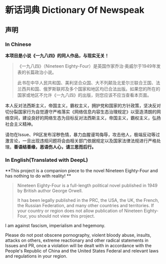 # 新话词典 Dictionary Of Newspeak

## 声明

### In Chinese

**本项目是小说《一九八四》的同人作品，与现实无关！**

> 《一九八四》（Nineteen Eighty-Four）是英国作家乔治·奥威尔于1949年发表的长篇政治小说。
>
> 此书在中华人民共和国、美利坚合众国、大不列颠及北爱尔兰联合王国、法兰西共和国、俄罗斯联邦及多个国家和地区均已合法出版。如果您的所在的国家或地区不允许《一九八四》的出版，则您应该不应当查看本页面。

本人反对法西斯主义，帝国主义，霸权主义，拥护党和国家的方针政策，坚决反对切分裂国家行为自觉遵守严格落实《网络信息内容生态治理规定》以营造清朗的网络空间，建设良好的网络生态为目标反对法西斯主义，帝国主义，霸权主义，弘扬社会主义精神。

请勿在Issue、PR区发布淫秽色情，暴力血腥谩骂侮辱，攻击他人，极端反动等过激言论，一旦出现违规问题将会由相关部门依据规定以及国家法律法规进行严格处理。**善语结善缘，恶语伤人心，请三思而后行。**

### In English(Translated with DeepL)

**This project is a companion piece to the novel Nineteen Eighty-Four and has nothing to do with reality! **

> Nineteen Eighty-Four is a full-length political novel published in 1949 by British author George Orwell.
>
> It has been legally published in the PRC, the USA, the UK, the French, the Russian Federation, and many other countries and territories. If your country or region does not allow publication of Nineteen Eighty-Four, you should not view this project.
>

I am against fascism, imperialism and hegemony.

Please do not post obscene pornography, violent bloody abuse, insults, attacks on others, extreme reactionary and other radical statements in Issues and PR, once a violation will be dealt with in accordance with the People's Republic of China and the United States Federal and relevant laws and regulations in your region.
